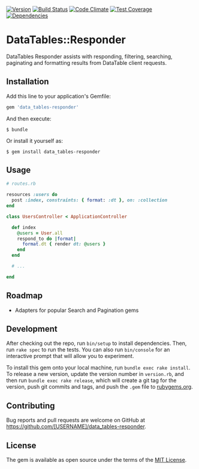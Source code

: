 [![Version      ](https://img.shields.io/gem/v/data_tables-responder.svg?maxAge=2592000)](https://rubygems.org/gems/data_tables-responder)
[![Build Status ](https://travis-ci.org/TwilightCoders/data_tables-responder.svg)](https://travis-ci.org/TwilightCoders/data_tables-responder)
[![Code Climate ](https://api.codeclimate.com/v1/badges/5032242cc2798697105a/maintainability)](https://codeclimate.com/github/TwilightCoders/data_tables-responder/maintainability)
[![Test Coverage](https://codeclimate.com/github/TwilightCoders/data_tables-responder/badges/coverage.svg)](https://codeclimate.com/github/TwilightCoders/data_tables-responder/coverage)
[![Dependencies ](https://badges.depfu.com/badges/4aa9ef5bfb9736eab3536af695db729e/overview.svg)](https://depfu.com/github/TwilightCoders/data_tables-responder)

# DataTables::Responder

DataTables Responder assists with responding, filtering, searching, paginating and formatting results from DataTable client requests.

## Installation

Add this line to your application's Gemfile:

```ruby
gem 'data_tables-responder'
```

And then execute:

    $ bundle

Or install it yourself as:

    $ gem install data_tables-responder

## Usage

```ruby
# routes.rb

resources :users do
  post :index, constraints: { format: :dt }, on: :collection
end
```

```ruby
class UsersController < ApplicationController

  def index
    @users = User.all
    respond_to do |format|
      format.dt { render dt: @users }
    end
  end

  # ...

end
```

## Roadmap

 * Adapters for popular Search and Pagination gems

## Development

After checking out the repo, run `bin/setup` to install dependencies. Then, run `rake spec` to run the tests. You can also run `bin/console` for an interactive prompt that will allow you to experiment.

To install this gem onto your local machine, run `bundle exec rake install`. To release a new version, update the version number in `version.rb`, and then run `bundle exec rake release`, which will create a git tag for the version, push git commits and tags, and push the `.gem` file to [rubygems.org](https://rubygems.org).

## Contributing

Bug reports and pull requests are welcome on GitHub at https://github.com/[USERNAME]/data_tables-responder.


## License

The gem is available as open source under the terms of the [MIT License](http://opensource.org/licenses/MIT).

